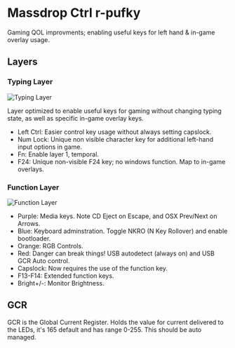 # Massdrop Ctrl r-pufky

Gaming QOL improvments; enabling useful keys for left hand & in-game overlay usage.

## Layers

### Typing Layer

![Typing Layer](https://i.imgur.com/qEBaupV.png)

Layer optimized to enable useful keys for gaming without changing typing state, as well as specific
in-game overlay keys.

* Left Ctrl: Easier control key usage without always setting capslock.
* Num Lock: Unique non visible character key for additional left-hand input options in game.
* Fn: Enable layer 1, temporal.
* F24: Unique non-visible F24 key; no windows function. Map to in-game overlays.
 
### Function Layer

![Function Layer](https://i.imgur.com/UhcS0hV.png)

* Purple: Media keys. Note CD Eject on Escape, and OSX Prev/Next on Arrows.
* Blue: Keyboard adminstration. Toggle NKRO (N Key Rollover) and enable bootloader.
* Orange: RGB Controls.
* Red: Danger can break things! USB autodetect (always on) and USB GCR Auto control. 
* Capslock: Now requires the use of the function key.
* F13-F14: Extended function keys.
* Bright+/-: Monitor Brightness.

## GCR
GCR is the Global Current Register. Holds the value for current delivered to the LEDs, it's 165
default and has range 0-255. This should be auto managed.
